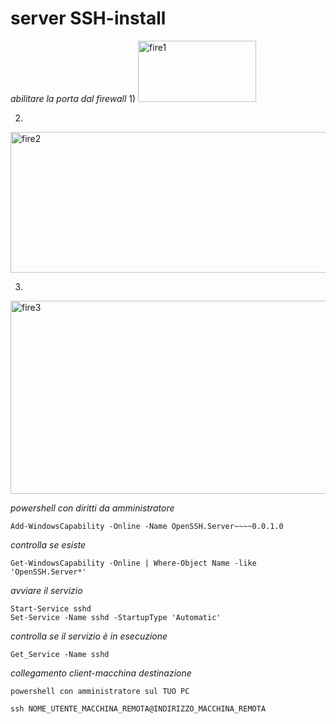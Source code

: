 # server SSH-install

*abilitare la porta dal firewall*
1)
<img width="189" height="98" alt="fire1" src="https://github.com/user-attachments/assets/b14d1821-7ad8-4601-9cf0-775a1ca51c3c" />

2) 
<img width="846" height="225" alt="fire2" src="https://github.com/user-attachments/assets/812e6a8d-b0f3-4ae4-a7f4-9459df93b5a9" />

3)
<img width="677" height="309" alt="fire3" src="https://github.com/user-attachments/assets/519193b3-de0b-4292-897f-adc0fa3174ac" />


*powershell con diritti da amministratore*
```
Add-WindowsCapability -Online -Name OpenSSH.Server~~~~0.0.1.0
```

*controlla se esiste*
```
Get-WindowsCapability -Online | Where-Object Name -like 'OpenSSH.Server*'
```
*avviare il servizio*
```
Start-Service sshd
Set-Service -Name sshd -StartupType 'Automatic'
```

*controlla se il servizio è in esecuzione*
```
Get_Service -Name sshd
```

*collegamento client-macchina destinazione*
```
powershell con amministratore sul TUO PC

ssh NOME_UTENTE_MACCHINA_REMOTA@INDIRIZZO_MACCHINA_REMOTA
```

